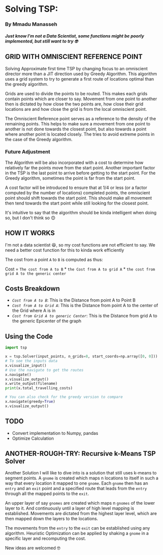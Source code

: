 # Solving TSP:
### By Mmadu Manasseh
##### Just know I'm not a Data Scientist, some functions might be poorly implemented, but still want to try  🤓

## GRID WITH OMNISCIENT REFERENCE POINT 

Solving Approximate first time TSP by changing focus to an omniscient director more than a JIT direction used by Greedy Algorithm. This algorithm uses a grid system to try to generate a first route of locations optimal than the greedy algorithm. 

Grids are used to divide the points to be routed. This makes each grids contain points which are closer to say.
Movement from one point to another then is dictated by how close the two points are, how close their grid locations are and how close the grid is from the local omniscient point.

The Omniscient Reference point serves as a reference to the density of the remaining points. This helps to make sure a movement from one point to another is not done towards the closest point, but also towards a point where another point is located closely. The tries to avoid extreme points in the case of the Greedy algorithm. 

### Future Adjustment
The Algorithm will be also incorporated with a cost to determine how relatively far the points move from the start point. Another important factor in the TSP is the last point to arrive before getting to the start point. For the Greedy algorithm, sometimes the point is far from the start point. 

A cost factor will be introduced to ensure that at 1/4 or less (or a factor computed by the number of locations) completed points, the omniscient point should shift towards the start point. This should make all movement then tend towards the start point while still looking for the closest point.

It's intuitive to say that the algorithm should be kinda intelligent when doing so, but I don't think so 😊

## HOW IT WORKS
I'm not a data scientist 😆, so my cost functions are not efficient to say. We need a better cost function for this to kinda work efficiently

The cost from a point `A` to `B` is computed as thus: 

Cost = `The cost from A to B` * `the Cost from A to grid A` * `the cost from grid A to the generic center`

## Costs Breakdown
- *`Cost from A to B`*: This is the Distance from point A to Point B
- *`Cost from A to Grid A`*: This is the Distance from point A to the center of the Grid where A is in
- *`Cost from Grid A to generic Center`*: This is the Distance from grid A to the generic Epicenter of the graph

## Using the Code

```python
import tsp

x = tsp.Solver(input_points, n_grids=8, start_coords=np.array([0, 0]))
# To see the inputs data
x.visualize_input()
# Use the navigate to get the routes
x.navigate()
x.visualize_output()
x.write_output(filename)
print(x.total_travelling_costs)

# You can also check for the greedy version to compare
x.navigate(greedy=True)
x.visualize_output()

```
## TODO

- Convert implementation to Numpy, pandas
- Optimize Calculation

## ANOTHER-ROUGH-TRY: Recursive k-Means TSP Solver
Another Solution I will like to dive into is a solution that still uses k-means to segment points. A `gnome` is created which maps n locations to itself in such a way that every location it mapped to one `gnome`. Each `gnome` then has an `entry` and an `exit` point and a specified route that leads from the `entry` through all the mapped points to the `exit`. 

An upper layer of say `gnomes` are created which maps n `gnomes` of the lower layer to it. And continuously until a layer of high level mapping is established. Movements are dictated from the highest layer level, which are then mapped down the layers to the locations. 

The movements from the `entry` to the `exit` can be established using any algorithm. 
Heuristic Optimization can be applied by shaking a `gnome` in a specific layer and recomputing the cost. 

New ideas are welcomed 🤓
